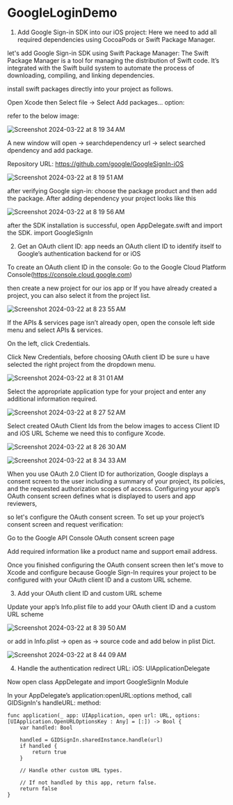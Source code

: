 # GoogleLoginDemo

1. Add Google Sign-in SDK into our iOS project:
Here we need to add all required dependencies using CocoaPods or Swift Package Manager.

let's add Google Sign-in SDK using Swift Package Manager: 
The Swift Package Manager is a tool for managing the distribution of Swift code. It’s integrated with the Swift build system to automate the process of downloading, compiling, and linking dependencies.

install swift packages directly into your project as follows.

Open Xcode then Select file → Select Add packages… option:

refer to the below image:

![Screenshot 2024-03-22 at 8 19 34 AM](https://github.com/KalpeshKalsariya/GoogleLoginDemo/assets/38584779/8b23ff41-362c-4479-88f8-209d9118606f)

A new window will open → searchdependency url → select searched dpendency and add package.

Repository URL: https://github.com/google/GoogleSignIn-iOS

![Screenshot 2024-03-22 at 8 19 51 AM](https://github.com/KalpeshKalsariya/GoogleLoginDemo/assets/38584779/8c83c942-92f9-49b4-b1be-81a30e727e9d)

after verifying Google sign-in: choose the package product and then add the package. After adding dependency your project looks like this

![Screenshot 2024-03-22 at 8 19 56 AM](https://github.com/KalpeshKalsariya/GoogleLoginDemo/assets/38584779/98132d1c-1fa0-4e41-b4fb-94aba86ba27c)

after the SDK installation is successful, open AppDelegate.swift and import the SDK. import GoogleSignIn

2. Get an OAuth client ID: app needs an OAuth client ID to identify itself to Google’s authentication backend for or iOS

To create an OAuth client ID in the console: Go to the Google Cloud Platform Console(https://console.cloud.google.com)

then create a new project for our ios app or If you have already created a project, you can also select it from the project list.

![Screenshot 2024-03-22 at 8 23 55 AM](https://github.com/KalpeshKalsariya/GoogleLoginDemo/assets/38584779/087f5857-7195-4fbd-8e61-6aec32f751ae)

If the APIs & services page isn’t already open, open the console left side menu and select APIs & services.

On the left, click Credentials.

Click New Credentials, before choosing OAuth client ID be sure u have selected the right project from the dropdown menu.

![Screenshot 2024-03-22 at 8 31 01 AM](https://github.com/KalpeshKalsariya/GoogleLoginDemo/assets/38584779/b43e1d02-371b-464b-8381-628ba472456f)

Select the appropriate application type for your project and enter any additional information required.

![Screenshot 2024-03-22 at 8 27 52 AM](https://github.com/KalpeshKalsariya/GoogleLoginDemo/assets/38584779/f7524857-1e78-404f-9bd3-90a028b45e33)

Select created OAuth Client Ids from the below images to access Client ID and iOS URL Scheme we need this to configure Xcode.

![Screenshot 2024-03-22 at 8 26 30 AM](https://github.com/KalpeshKalsariya/GoogleLoginDemo/assets/38584779/f77f8ebb-6ee8-4e49-82c7-b9d696982ae0)

![Screenshot 2024-03-22 at 8 34 33 AM](https://github.com/KalpeshKalsariya/GoogleLoginDemo/assets/38584779/06288016-9bb1-4252-8fc8-7ae7e68b3b98)

When you use OAuth 2.0 Client ID for authorization, Google displays a consent screen to the user including a summary of your project, its policies, and the requested authorization scopes of access. Configuring your app’s OAuth consent screen defines what is displayed to users and app reviewers,

so let's configure the OAuth consent screen. To set up your project’s consent screen and request verification:

Go to the Google API Console OAuth consent screen page

Add required information like a product name and support email address.

Once you finished configuring the OAuth consent screen then let's move to Xcode and configure because Google Sign-In requires your project to be configured with your OAuth client ID and a custom URL scheme.

3. Add your OAuth client ID and custom URL scheme

Update your app’s Info.plist file to add your OAuth client ID and a custom URL scheme

![Screenshot 2024-03-22 at 8 39 50 AM](https://github.com/KalpeshKalsariya/GoogleLoginDemo/assets/38584779/ae8164b9-dd42-4d9e-849a-825eecbf0397)

or add in Info.plist → open as → source code and add below in plist Dict.

![Screenshot 2024-03-22 at 8 44 09 AM](https://github.com/KalpeshKalsariya/GoogleLoginDemo/assets/38584779/cfae121a-9959-47d9-8cd5-534ff391adab)

4. Handle the authentication redirect URL: iOS: UIApplicationDelegate

Now open class AppDelegate and import GoogleSignIn Module

In your AppDelegate’s application:openURL:options method, call GIDSignIn's handleURL: method:



    func application(_ app: UIApplication, open url: URL, options: [UIApplication.OpenURLOptionsKey : Any] = [:]) -> Bool {
        var handled: Bool
        
        handled = GIDSignIn.sharedInstance.handle(url)
        if handled {
            return true
        }
        
        // Handle other custom URL types.
        
        // If not handled by this app, return false.
        return false
    }
